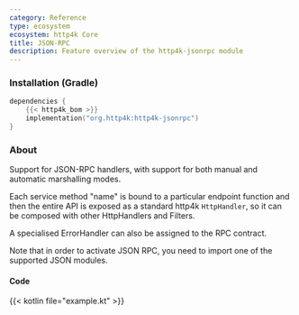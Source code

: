 ```yaml
---
category: Reference
type: ecosystem
ecosystem: http4k Core
title: JSON-RPC
description: Feature overview of the http4k-jsonrpc module
---
```



### Installation (Gradle)

```kotlin
dependencies {
    {{< http4k_bom >}}
    implementation("org.http4k:http4k-jsonrpc")
}
```

### About

Support for JSON-RPC handlers, with support for both manual and automatic marshalling modes.

Each service method "name" is bound to a particular endpoint function and then the entire API is 
exposed as a standard http4k `HttpHandler`, so it can be composed with other HttpHandlers and Filters.

A specialised ErrorHandler can also be assigned to the RPC contract.

Note that in order to activate JSON RPC, you need to import one of the supported JSON modules.

#### Code

{{< kotlin file="example.kt" >}}
